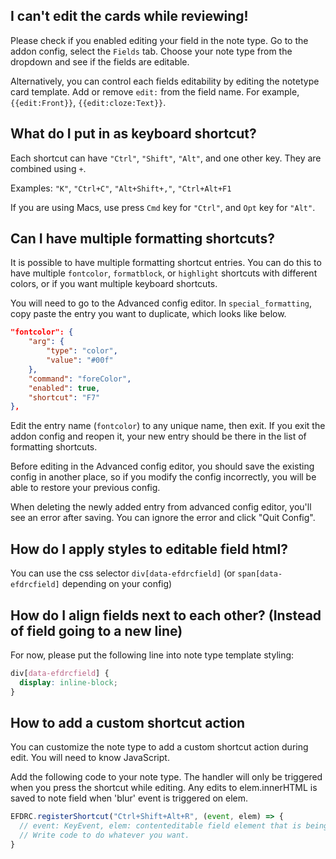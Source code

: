 ## I can't edit the cards while reviewing!

Please check if you enabled editing your field in the note type. Go to the addon config, select the `Fields` tab. Choose your note type from the dropdown and see if the fields are editable.

Alternatively, you can control each fields editability by editing the notetype card template. Add or remove `edit:` from the field name. For example, `{{edit:Front}}`, `{{edit:cloze:Text}}`.

## What do I put in as keyboard shortcut?

Each shortcut can have `"Ctrl"`, `"Shift"`, `"Alt"`, and one other key. They are combined using `+`.

Examples: `"K"`, `"Ctrl+C"`, `"Alt+Shift+,"`, `"Ctrl+Alt+F1`

If you are using Macs, use press `Cmd` key for `"Ctrl"`, and `Opt` key for `"Alt"`.

## Can I have multiple formatting shortcuts?

It is possible to have multiple formatting shortcut entries. You can do this to have multiple `fontcolor`, `formatblock`, or `highlight` shortcuts with different colors, or if you want multiple keyboard shortcuts.

You will need to go to the Advanced config editor. In `special_formatting`, copy paste the entry you want to duplicate, which looks like below.

```json
"fontcolor": {
    "arg": {
        "type": "color",
        "value": "#00f"
    },
    "command": "foreColor",
    "enabled": true,
    "shortcut": "F7"
},
```

Edit the entry name (`fontcolor`) to any unique name, then exit. If you exit the addon config and reopen it, your new entry should be there in the list of formatting shortcuts.

Before editing in the Advanced config editor, you should save the existing config in another place, so if you modify the config incorrectly, you will be able to restore your previous config.

When deleting the newly added entry from advanced config editor, you'll see an error after saving. You can ignore the error and click "Quit Config".

## How do I apply styles to editable field html?

You can use the css selector `div[data-efdrcfield]` (or `span[data-efdrcfield]` depending on your config)

## How do I align fields next to each other? (Instead of field going to a new line)

For now, please put the following line into note type template styling:

```css
div[data-efdrcfield] {
  display: inline-block;
}
```

## How to add a custom shortcut action

You can customize the note type to add a custom shortcut action during edit. You will need to know JavaScript. 

Add the following code to your note type. The handler will only be triggered when you press the shortcut while editing.
Any edits to elem.innerHTML is saved to note field when 'blur' event is triggered on elem.

```javascript
EFDRC.registerShortcut("Ctrl+Shift+Alt+R", (event, elem) => {
  // event: KeyEvent, elem: contenteditable field element that is being edited
  // Write code to do whatever you want.
}
```
